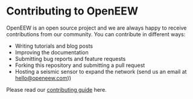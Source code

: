 # Contributing to OpenEEW

OpenEEW is an open source project and we are always happy to receive contributions from our community. You can contribute in different ways:

* Writing tutorials and blog posts
* Improving the documentation
* Submitting bug reports and feature requests
* Forking this repository and submitting a pull request
* Hosting a seismic sensor to expand the network (send us an email at [hello@openeew.com](mailto:hello@openeew.com)))

Please read our [contributing guide](https://openeew.com/docs/contributing) here.

